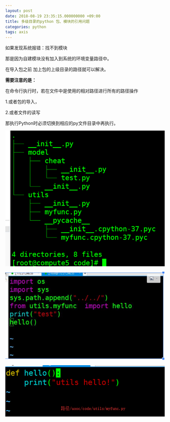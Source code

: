 ```yaml
---
layout: post
date: 2018-08-19 23:35:15.000000000 +09:00
title: 多级目录的python 包、模块的引用问题
categories: python
tags: axis
---
```


如果发现系统报错：找不到模块

那是因为自建模块没有加入到系统的环境变量路径中。

在导入包之前 加上包的上级目录的路径就可以解决。

**需要注意的是：**

在命令行执行时，若在文件中是使用的相对路径进行所有的路径操作

1.或者包的导入，

2.或者文件的读写

那执行Python时必须切换到相应的py文件目录中再执行。



![img](/assets/images/1.png)



![img](/assets/images/2.png)



![img](/assets/images/3.png)

